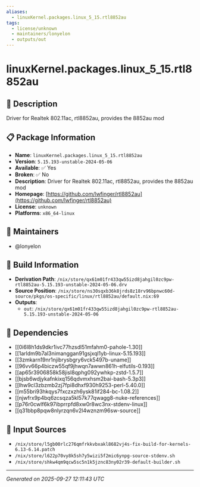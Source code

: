 ```yaml
---
aliases:
  - linuxKernel.packages.linux_5_15.rtl8852au
tags:
  - license/unknown
  - maintainers/lonyelon
  - outputs/out
---
```


# linuxKernel.packages.linux_5_15.rtl8852au

## 📝 Description

Driver for Realtek 802.11ac, rtl8852au, provides the 8852au mod

## 📋 Package Information

- **Name**: `linuxKernel.packages.linux_5_15.rtl8852au`
- **Version**: `5.15.193-unstable-2024-05-06`
- **Available**: ✅ Yes
- **Broken**: ✅ No
- **Description**: Driver for Realtek 802.11ac, rtl8852au, provides the 8852au mod
- **Homepage**: [https://github.com/lwfinger/rtl8852au](https://github.com/lwfinger/rtl8852au)
- **License**: `unknown`
- **Platforms**: `x86_64-linux`
## 👥 Maintainers

- @lonyelon


## 🔧 Build Information

- **Derivation Path**: `/nix/store/qx61m01fr433qw55izd8jahgil0zc9pw-rtl8852au-5.15.193-unstable-2024-05-06.drv`
- **Source Position**: `/nix/store/ns30sqxb36k8jrds8z18rv96bpnwc60d-source/pkgs/os-specific/linux/rtl8852au/default.nix:69`
- **Outputs**:
  - `out`:  `/nix/store/qx61m01fr433qw55izd8jahgil0zc9pw-rtl8852au-5.15.193-unstable-2024-05-06`

## 🔗 Dependencies

- [[0i6l8h1ds9dkr1ivc77hzsdl51mfahm0-pahole-1.30]]
- [[1arldm9b7al3nimanggan91gsjxql1yb-linux-5.15.193]]
- [[3zmkarn19nr1njibrysbgry6vck5497b-uname]]
- [[96vv66p4biczw55qf9jhwqn7awwn861h-elfutils-0.193]]
- [[ap65r3906858k58jisl8qphg092ywhkp-zstd-1.5.7]]
- [[bjsb6wdjykafnkixq156qdvmxhsm2bai-bash-5.3p3]]
- [[lhw9cl3zbzmb2zj7fpi8dhxf930h9253-perl-5.40.0]]
- [[m55bri93hkqys7fxczxzh6ysk81if284-bc-1.08.2]]
- [[njwfrx9p4bq6zcsqza5kl57k77qwagg8-nuke-references]]
- [[p76r0cwlf6k97ibprrpfd8xw0r8wc3nx-stdenv-linux]]
- [[q31bbp8pqw8nlyrzqn6v2l4wznzm96sw-source]]

## 📁 Input Sources

- `/nix/store/l5gb00rlc276qmfrkkvbxakl8682vj4s-fix-build-for-kernels-6.13-6.14.patch`
- `/nix/store/l622p70vy8k5sh7y5wizi5f2mic6ynpg-source-stdenv.sh`
- `/nix/store/shkw4qm9qcw5sc5n1k5jznc83ny02r39-default-builder.sh`

---
*Generated on 2025-09-27 12:11:43 UTC*
